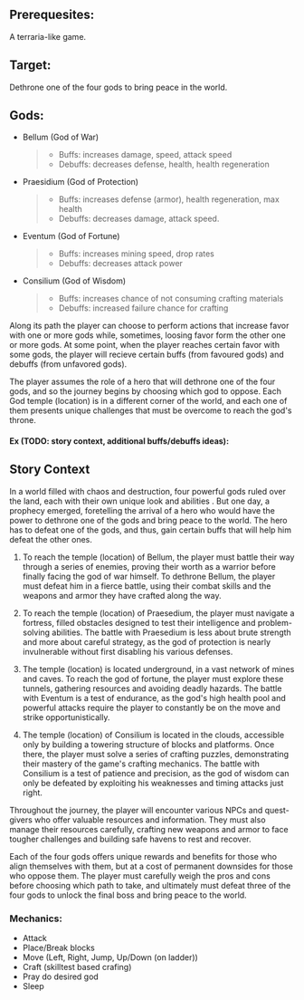 ## Prerequesites: 
A terraria-like game. 
## Target: 
Dethrone one of the four gods to bring peace in the world.
## Gods:
* Bellum (God of War)  
  >- Buffs: increases damage, speed, attack speed
  >- Debuffs: decreases defense, health, health regeneration
* Praesidium (God of Protection)  
  >- Buffs: increases defense (armor), health regeneration, max health
  >- Debuffs: decreases damage, attack speed.
* Eventum (God of Fortune)  
  >- Buffs: increases mining speed, drop rates
  >- Debuffs: decreases attack power
* Consilium (God of Wisdom)  
  >- Buffs: increases chance of not consuming crafting materials
  >- Debuffs: increased failure chance for crafting 

Along its path the player can choose to perform actions that increase favor with one or more gods while, sometimes, loosing favor form the other one or more gods. At some point, when the player reaches certain favor with some gods, the player will recieve certain buffs (from favoured gods) and debuffs (from unfavored gods).

The player assumes the role of a hero that will dethrone one of the four gods, and so the journey begins by choosing which god to oppose. Each God temple (location) is in a different corner of the world, and each one of them presents unique challenges that must be overcome to reach the god's throne.

#### Ex (TODO: story context, additional buffs/debuffs ideas): 

## Story Context
In a world filled with chaos and destruction, four powerful gods ruled over the land, each with their own unique look and abilities . But one day, a prophecy emerged, foretelling the arrival of a hero who would have the power to dethrone one of the gods and bring peace to the world. The hero has to defeat one of the gods, and thus, gain certain buffs that will help him defeat the other ones. 

1. To reach the temple (location) of Bellum, the player must battle their way through a series of enemies, proving their worth as a warrior before finally facing the god of war himself. To dethrone Bellum, the player must defeat him in a fierce battle, using their combat skills and the weapons and armor they have crafted along the way.

2. To reach the temple (location) of Praesedium, the player must navigate a fortress, filled obstacles designed to test their intelligence and problem-solving abilities. The battle with Praesedium is less about brute strength and more about careful strategy, as the god of protection is nearly invulnerable without first disabling his various defenses.

3. The temple (location) is located underground, in a vast network of mines and caves. To reach the god of fortune, the player must explore these tunnels, gathering resources and avoiding deadly hazards. The battle with Eventum is a test of endurance, as the god's high health pool and powerful attacks require the player to constantly be on the move and strike opportunistically.

4.   The temple (location) of Consilium is located in the clouds, accessible only by building a towering structure of blocks and platforms. Once there, the player must solve a series of crafting puzzles, demonstrating their mastery of the game's crafting mechanics. The battle with Consilium is a test of patience and precision, as the god of wisdom can only be defeated by exploiting his weaknesses and timing attacks just right.

Throughout the journey, the player will encounter various NPCs and quest-givers who offer valuable resources and information. They must also manage their resources carefully, crafting new weapons and armor to face tougher challenges and building safe havens to rest and recover.

Each of the four gods offers unique rewards and benefits for those who align themselves with them, but at a cost of permanent downsides for those who oppose them. The player must carefully weigh the pros and cons before choosing which path to take, and ultimately must defeat three of the four gods to unlock the final boss and bring peace to the world.

### Mechanics:
* Attack
* Place/Break blocks
* Move (Left, Right, Jump, Up/Down (on ladder))
* Craft (skilltest based crafing)
* Pray do desired god 
* Sleep
